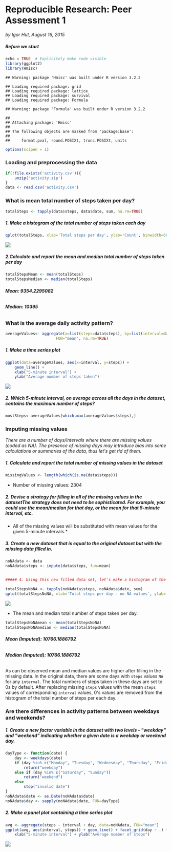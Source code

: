 # Reproducible Research: Peer Assessment 1

*by Igor Hut, August 16, 2015*


##### Before we start

```r
echo = TRUE  # Explicitely make code visible
library(ggplot2) 
library(Hmisc)
```

```
## Warning: package 'Hmisc' was built under R version 3.2.2
```

```
## Loading required package: grid
## Loading required package: lattice
## Loading required package: survival
## Loading required package: Formula
```

```
## Warning: package 'Formula' was built under R version 3.2.2
```

```
## 
## Attaching package: 'Hmisc'
## 
## The following objects are masked from 'package:base':
## 
##     format.pval, round.POSIXt, trunc.POSIXt, units
```

```r
options(scipen = 1)  
```


### Loading and preprocessing the data


```r
if(!file.exists('activity.csv')){
    unzip('activity.zip')
}
data <- read.csv('activity.csv')
```

### What is mean total number of steps taken per day?


```r
totalSteps <- tapply(data$steps, data$date, sum, na.rm=TRUE)
```

##### 1. Make a histogram of the total number of steps taken each day

```r
qplot(totalSteps, xlab='Total steps per day', ylab='Count', binwidth=600)
```

![](PA1_template_files/figure-html/unnamed-chunk-4-1.png) 

##### 2.Calculate and report the mean and median total number of steps taken per day


```r
totalStepsMean <- mean(totalSteps)
totalStepsMedian <- median(totalSteps)
```
###### __Mean: 9354.2295082__
###### __Median:  10395__


### What is the average daily activity pattern?

```r
averageValues<- aggregate(x=list(steps=data$steps), by=list(interval=data$interval),
                      FUN="mean", na.rm=TRUE)
```
##### 1. Make a time series plot


```r
ggplot(data=averageValues, aes(x=interval, y=steps)) +
    geom_line() +
    xlab("5-minute interval") +
    ylab("Average number of steps taken")
```

![](PA1_template_files/figure-html/unnamed-chunk-7-1.png) 


##### 2. Which 5-minute interval, on average across all the days in the dataset, contains the maximum number of steps?


```r
mostSteps<-averageValues[which.max(averageValues$steps),]
```

### Imputing missing values
*There are a number of days/intervals where there are missing values (coded as NA). The presence of missing days may introduce bias into some calculations or summaries of the data, thus let's get rid of them.*

##### 1. Calculate and report the total number of missing values in the dataset 

```r
missingValues <- length(which(is.na(data$steps)))
```

* Number of missing values: 2304

##### 2. Devise a strategy for filling in all of the missing values in the datasetThe strategy does not need to be sophisticated. For example, you could use the mean/median for that day, or the mean for that 5-minute interval, etc.

* All of the missing values will be substituted with mean values for the given 5-minute intervals.*


##### 3. Create a new dataset that is equal to the original dataset but with the missing data filled in.

```r
noNAdata <- data
noNAdata$steps <- impute(data$steps, fun=mean)


##### 4. Using this new filled data set, let's make a histogram of the total number of steps taken each day and calculate the mean and median total number of steps taken per day.
```

```r
totalStepsNoNA <- tapply(noNAdata$steps, noNAdata$date, sum)
qplot(totalStepsNoNA, xlab='Total steps per day - no NA values', ylab='Count', binwidth=700)
```

![](PA1_template_files/figure-html/unnamed-chunk-11-1.png) 

* The mean and median total number of steps taken per day. 

```r
totalStepsNoNAmean <- mean(totalStepsNoNA)
totalStepsNoNAmedian <- median(totalStepsNoNA)
```
###### __Mean (Imputed): 10766.1886792__
###### __Median (Imputed):  10766.1886792__

As can be observed mean and median values are higher after filling in the missing data. In the original data, there are some days with `steps` values `NA` for any `interval`. The total numbers of steps taken in these days are set to 0s by default. After replacing missing `steps` values with the mean `steps` values of corresponding `interval` values, 0's values are removed from the histogram of the total number of steps per each day.


### Are there differences in activity patterns between weekdays and weekends?

##### 1. Create a new factor variable in the dataset with two levels - "weekday" and "weekend" indicating whether a given date is a weekday or weekend day.


```r
dayType <- function(date) {
    day <- weekdays(date)
    if (day %in% c("Monday", "Tuesday", "Wednesday", "Thursday", "Friday"))
        return("weekday")
    else if (day %in% c("Saturday", "Sunday"))
        return("weekend")
    else
        stop("invalid date")
}
noNAdata$date <- as.Date(noNAdata$date)
noNAdata$day <- sapply(noNAdata$date, FUN=dayType)
```

##### 2. Make a panel plot containing a time series plot


```r
avg <- aggregate(steps ~ interval + day, data=noNAdata, FUN="mean")
ggplot(avg, aes(interval, steps)) + geom_line() + facet_grid(day ~ .) +
    xlab("5-minute interval") + ylab("Average number of steps")
```

![](PA1_template_files/figure-html/unnamed-chunk-14-1.png) 




